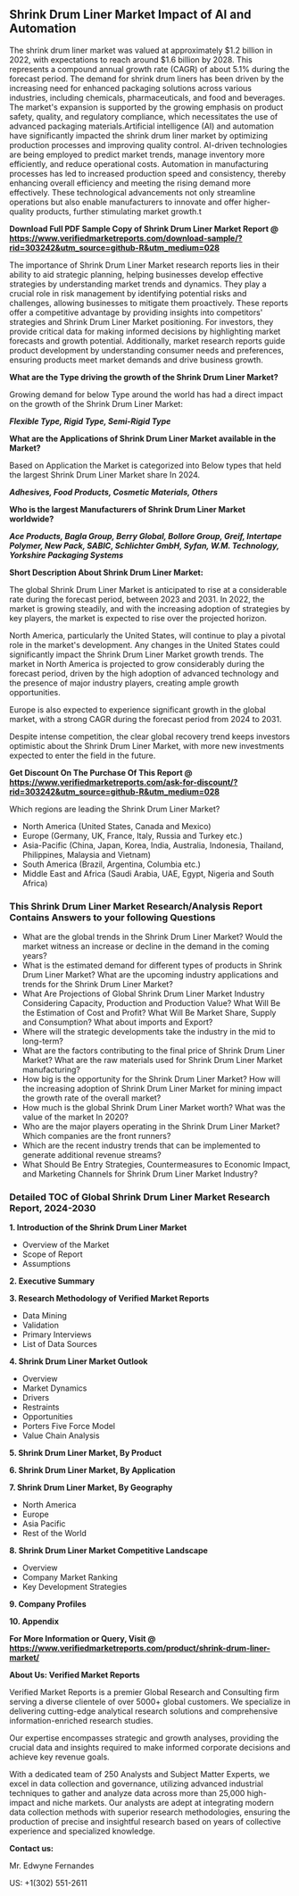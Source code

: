 <h2>Shrink Drum Liner Market Impact of AI and Automation</h2>The shrink drum liner market was valued at approximately $1.2 billion in 2022, with expectations to reach around $1.6 billion by 2028. This represents a compound annual growth rate (CAGR) of about 5.1% during the forecast period. The demand for shrink drum liners has been driven by the increasing need for enhanced packaging solutions across various industries, including chemicals, pharmaceuticals, and food and beverages. The market's expansion is supported by the growing emphasis on product safety, quality, and regulatory compliance, which necessitates the use of advanced packaging materials.Artificial intelligence (AI) and automation have significantly impacted the shrink drum liner market by optimizing production processes and improving quality control. AI-driven technologies are being employed to predict market trends, manage inventory more efficiently, and reduce operational costs. Automation in manufacturing processes has led to increased production speed and consistency, thereby enhancing overall efficiency and meeting the rising demand more effectively. These technological advancements not only streamline operations but also enable manufacturers to innovate and offer higher-quality products, further stimulating market growth.t</p><p id="" class=""><strong>Download Full PDF Sample Copy of Shrink Drum Liner Market Report @ <a href="https://www.verifiedmarketreports.com/download-sample/?rid=303242&utm_source=github-R&utm_medium=028" target="_blank">https://www.verifiedmarketreports.com/download-sample/?rid=303242&utm_source=github-R&utm_medium=028</a></strong></p><p>The importance of&nbsp;Shrink Drum Liner Market research reports lies in their ability to aid strategic planning, helping businesses develop effective strategies by understanding market trends and dynamics. They play a crucial role in risk management by identifying potential risks and challenges, allowing businesses to mitigate them proactively. These reports offer a competitive advantage by providing insights into competitors' strategies and Shrink Drum Liner Market positioning. For investors, they provide critical data for making informed decisions by highlighting market forecasts and growth potential. Additionally, market research reports guide product development by understanding consumer needs and preferences, ensuring products meet market demands and drive business growth.</p><p><strong>What are the&nbsp;Type driving the growth of the Shrink Drum Liner Market?</strong></p><p id="" class="">Growing demand for below Type around the world has had a direct impact on the growth of the Shrink Drum Liner Market:</p><em><strong>Flexible Type, Rigid Type, Semi-Rigid Type</strong></em></p><strong>What are the&nbsp;Applications&nbsp;of Shrink Drum Liner Market available in the Market?</strong></p><p id="" class="">Based on Application the Market is categorized into Below types that held the largest Shrink Drum Liner Market share In 2024.</p><em><strong>Adhesives, Food Products, Cosmetic Materials, Others</strong></em></p><strong>Who is the largest Manufacturers of Shrink Drum Liner Market worldwide?</strong></p><p><em><strong>Ace Products, Bagla Group, Berry Global, Bollore Group, Greif, Intertape Polymer, New Pack, SABIC, Schlichter GmbH, Syfan, W.M. Technology, Yorkshire Packaging Systems</strong></em></p><p id="" class=""><strong>Short Description About Shrink Drum Liner Market:</strong></p><p>The global Shrink Drum Liner Market is anticipated to rise at a considerable rate during the forecast period, between 2023 and 2031. In 2022, the market is growing steadily, and with the increasing adoption of strategies by key players, the market is expected to rise over the projected horizon.</p><p>North America, particularly the United States, will continue to play a pivotal role in the market's development. Any changes in the United States could significantly impact the Shrink Drum Liner Market growth trends. The market in North America is projected to grow considerably during the forecast period, driven by the high adoption of advanced technology and the presence of major industry players, creating ample growth opportunities.</p><p>Europe is also expected to experience significant growth in the global market, with a strong CAGR during the forecast period from 2024 to 2031.</p><p>Despite intense competition, the clear global recovery trend keeps investors optimistic about the Shrink Drum Liner Market, with more new investments expected to enter the field in the future.</p><p id="" class=""><strong>Get Discount On The Purchase Of This Report @ <a href="https://www.verifiedmarketreports.com/ask-for-discount/?rid=303242&utm_source=github-R&utm_medium=028" target="_blank">https://www.verifiedmarketreports.com/ask-for-discount/?rid=303242&utm_source=github-R&utm_medium=028</a></strong></p>Which regions are leading the Shrink Drum Liner Market?</p><ul><li>North America (United States, Canada and Mexico)</li><li>Europe (Germany, UK, France, Italy, Russia and Turkey etc.)</li><li>Asia-Pacific (China, Japan, Korea, India, Australia, Indonesia, Thailand, Philippines, Malaysia and Vietnam)</li><li>South America (Brazil, Argentina, Columbia etc.)</li><li>Middle East and Africa (Saudi Arabia, UAE, Egypt, Nigeria and South Africa)</li></ul><h3 id="" class="">This Shrink Drum Liner Market Research/Analysis Report Contains Answers to your following Questions</h3><ul><li>What are the global trends in the Shrink Drum Liner Market? Would the market witness an increase or decline in the demand in the coming years?</li><li>What is the estimated demand for different types of products in Shrink Drum Liner Market? What are the upcoming industry applications and trends for the Shrink Drum Liner Market?</li><li>What Are Projections of Global Shrink Drum Liner Market Industry Considering Capacity, Production and Production Value? What Will Be the Estimation of Cost and Profit? What Will Be Market Share, Supply and Consumption? What about imports and Export?</li><li>Where will the strategic developments take the industry in the mid to long-term?</li><li>What are the factors contributing to the final price of Shrink Drum Liner Market? What are the raw materials used for Shrink Drum Liner Market manufacturing?</li><li>How big is the opportunity for the Shrink Drum Liner Market? How will the increasing adoption of Shrink Drum Liner Market for mining impact the growth rate of the overall market?</li><li>How much is the global Shrink Drum Liner Market worth? What was the value of the market In 2020?</li><li>Who are the major players operating in the Shrink Drum Liner Market? Which companies are the front runners?</li><li>Which are the recent industry trends that can be implemented to generate additional revenue streams?</li><li>What Should Be Entry Strategies, Countermeasures to Economic Impact, and Marketing Channels for Shrink Drum Liner Market Industry?</li></ul><h3 id="" class="">Detailed TOC of Global Shrink Drum Liner Market Research Report, 2024-2030</h3><p id="" class=""><strong>1. Introduction of the Shrink Drum Liner Market</strong></p><ul><li>Overview of the Market</li><li>Scope of Report</li><li>Assumptions</li></ul><p id="" class=""><strong>2. Executive Summary</strong></p><p id="" class=""><strong>3. Research Methodology of Verified Market Reports</strong></p><ul><li>Data Mining</li><li>Validation</li><li>Primary Interviews</li><li>List of Data Sources</li></ul><p id="" class=""><strong>4. Shrink Drum Liner Market Outlook</strong></p><ul><li>Overview</li><li>Market Dynamics</li><li>Drivers</li><li>Restraints</li><li>Opportunities</li><li>Porters Five Force Model</li><li>Value Chain Analysis</li></ul><p id="" class=""><strong>5. Shrink Drum Liner Market, By Product</strong></p><p id="" class=""><strong>6. Shrink Drum Liner Market, By Application</strong></p><p id="" class=""><strong>7. Shrink Drum Liner Market, By Geography</strong></p><ul><li>North America</li><li>Europe</li><li>Asia Pacific</li><li>Rest of the World</li></ul><p id="" class=""><strong>8. Shrink Drum Liner Market Competitive Landscape</strong></p><ul><li>Overview</li><li>Company Market Ranking</li><li>Key Development Strategies</li></ul><p id="" class=""><strong>9. Company Profiles</strong></p><p id="" class=""><strong>10. Appendix</strong></p><p id="" class=""><strong>For More Information or Query, Visit @ <a href="https://www.verifiedmarketreports.com/product/shrink-drum-liner-market/" target="_blank">https://www.verifiedmarketreports.com/product/shrink-drum-liner-market/</a></strong></p><p id="" class=""><strong>About Us: Verified Market Reports</strong></p><p id="" class="">Verified Market Reports is a premier Global Research and Consulting firm serving a diverse clientele of over 5000+ global customers. We specialize in delivering cutting-edge analytical research solutions and comprehensive information-enriched research studies.</p><p id="" class="">Our expertise encompasses strategic and growth analyses, providing the crucial data and insights required to make informed corporate decisions and achieve key revenue goals.</p><p id="" class="">With a dedicated team of 250 Analysts and Subject Matter Experts, we excel in data collection and governance, utilizing advanced industrial techniques to gather and analyze data across more than 25,000 high-impact and niche markets. Our analysts are adept at integrating modern data collection methods with superior research methodologies, ensuring the production of precise and insightful research based on years of collective experience and specialized knowledge.</p><p id="" class=""><strong>Contact us:</strong></p><p id="" class="">Mr. Edwyne Fernandes</p><p id="" class="">US: +1(302) 551-2611</p>